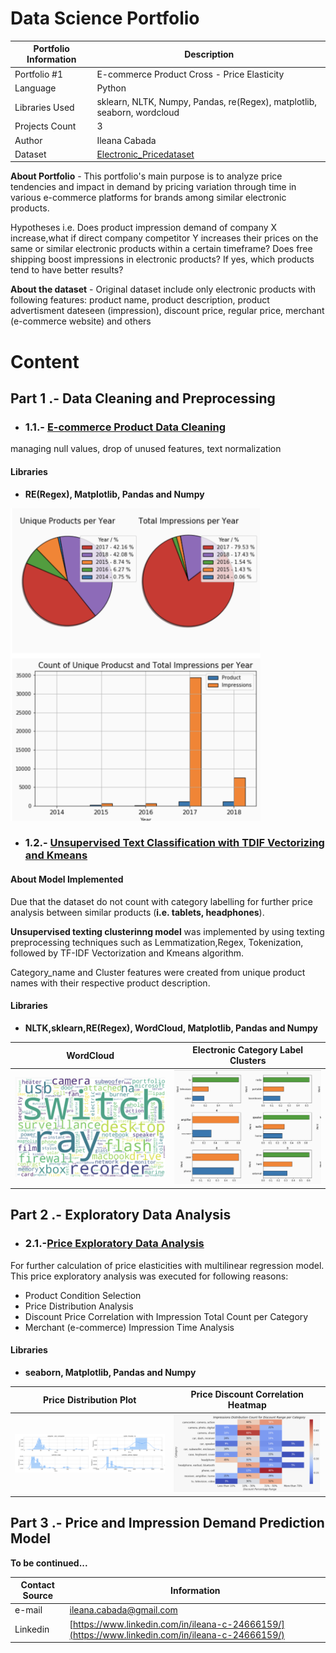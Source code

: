 # Data Science Portfolio

| Portfolio Information | Description |
| --- | --- |
| Portfolio #1 | E-commerce Product Cross - Price Elasticity |
|Language| Python|
|Libraries Used| sklearn, NLTK, Numpy, Pandas, re(Regex), matplotlib, seaborn, wordcloud|
|Projects Count| 3|
| Author | Ileana Cabada |
| Dataset | [Electronic_Pricedataset](https://www.kaggle.com/datafiniti/electronic-products-prices)|


**About Portfolio** - This portfolio's main purpose is to analyze price tendencies and impact in demand by pricing variation through time in various e-commerce platforms for brands among similar electronic products.

Hypotheses
i.e. Does product impression demand of company X  increase,what if direct company competitor Y increases their prices on the same or similar electronic products within a certain timeframe?
Does free shipping boost impressions in electronic products? If yes, which products tend to have better results? 


**About the dataset** - 
Original dataset include only electronic products  with following features:
product name,  product description, product advertisment dateseen (impression), discount price, regular price, merchant (e-commerce website) and others

# Content 
## Part 1 .- Data Cleaning and Preprocessing ##


 - ### 1.1.- [E-commerce Product Data Cleaning](https://github.com/ileanadatamania/Data-Science-Portfolio/blob/master/DataCleaning_price.ipynb) 
 managing null values, drop of unused features, text normalization 

#### Libraries 
- **RE(Regex), Matplotlib, Pandas and Numpy**  
 
 <img src="https://github.com/ileanadatamania/images1/blob/master/impcount.png" width="400" height="500">

- ### 1.2.- [Unsupervised Text Classification with TDIF Vectorizing and Kmeans](https://github.com/ileanadatamania/Data-Science-Portfolio/blob/master/Kmeans_TDIF_NLP_TextClustering.ipynb)
#### About Model Implemented
Due that the dataset do not count with category labelling for further price analysis between similar products (**i.e. tablets, headphones**).

**Unsupervised texting clusterinng model** was implemented by using texting preprocessing techniques such as Lemmatization,Regex, Tokenization, followed by TF-IDF Vectorization and Kmeans algorithm.

Category_name and Cluster features were created from unique product names with their respective product description.  

#### Libraries 

- **NLTK,sklearn,RE(Regex), WordCloud, Matplotlib, Pandas and Numpy**  


WordCloud       |  Electronic Category Label Clusters
:-------------------------:|:-------------------------:
![](https://github.com/ileanadatamania/images1/blob/master/wordcloud.png)  |  ![](https://github.com/ileanadatamania/images1/blob/master/clustword.png)

## Part 2 .- Exploratory Data Analysis
 
- ### 2.1.-[Price Exploratory Data Analysis](https://github.com/ileanadatamania/Data-Science-Portfolio/blob/master/EDA_Price.ipynb)

For further calculation of price elasticities with multilinear regression model. This price exploratory analysis was executed for following reasons:

- Product Condition Selection
- Price Distribution Analysis
- Discount Price Correlation with Impression Total Count per Category
- Merchant (e-commerce) Impression Time Analysis

#### Libraries 

- **seaborn, Matplotlib, Pandas and Numpy**  

Price Distribution Plot     | Price Discount Correlation Heatmap
:-------------------------:|:-------------------------:
![](https://github.com/ileanadatamania/images1/blob/master/distplot.png)  |  ![](https://github.com/ileanadatamania/images1/blob/master/heatmapdisc.png)

## Part 3 .- Price and Impression Demand Prediction Model ##

**To be continued...**

   
| Contact Source | Information |
| --- | --- |
| e-mail| ileana.cabada@gmail.com |
| Linkedin | [https://www.linkedin.com/in/ileana-c-24666159/](https://www.linkedin.com/in/ileana-c-24666159/) |
